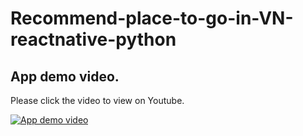 # Recommend-place-to-go-in-VN-reactnative-python
## App demo video.
Please click the video to view on Youtube.

[![App demo video](https://img.youtube.com/vi/H70PIgYMaE0/0.jpg)](http://www.youtube.com/watch?v=H70PIgYMaE0)
